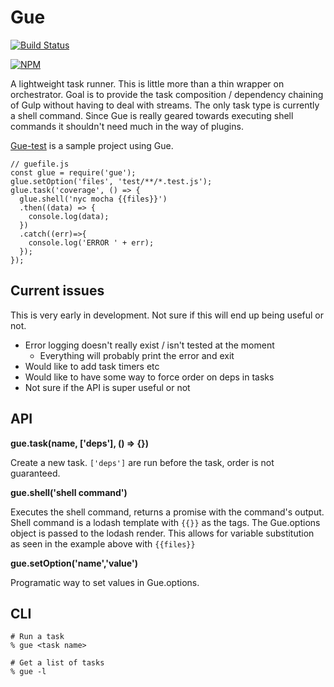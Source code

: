 Gue
==
[![Build Status](https://travis-ci.org/skarfacegc/Gue.svg?branch=master)](https://travis-ci.org/skarfacegc/Gue)

[![NPM](https://nodei.co/npm/gue.png?downloads=true)](https://nodei.co/npm/gue/)

A lightweight task runner.  This is little more than a thin wrapper on orchestrator.  Goal is to provide the task composition / dependency chaining of Gulp without having to deal with streams. The only task type is currently a shell command.  Since Gue is really geared towards executing shell commands it shouldn't need much in the way of plugins.


[Gue-test](https://github.com/skarfacegc/Gue-test) is a sample project using Gue.


    // guefile.js
    const glue = require('gue');
    glue.setOption('files', 'test/**/*.test.js');
    glue.task('coverage', () => {
      glue.shell('nyc mocha {{files}}')
      .then((data) => {
        console.log(data);
      })
      .catch((err)=>{
        console.log('ERROR ' + err);
      });
    });

Current issues
--
This is very early in development.  Not sure if this will end up being useful or not.

- Error logging doesn't really exist / isn't tested at the moment
  - Everything will probably print the error and exit
- Would like to add task timers etc
- Would like to have some way to force order on deps in tasks
- Not sure if the API is super useful or not



API
--
**gue.task(name, ['deps'], () => {})**

Create a new task.  `['deps']` are run before the task, order is not guaranteed.

**gue.shell('shell command')**

Executes the shell command, returns a promise with the command's output.  
Shell command is a lodash template with `{{}}` as the tags.  The Gue.options object is passed
to the lodash render.  This allows for variable substitution as seen in the example above with `{{files}}`



**gue.setOption('name','value')**

Programatic way to set values in Gue.options.

CLI
--
    # Run a task
    % gue <task name>

    # Get a list of tasks
    % gue -l
